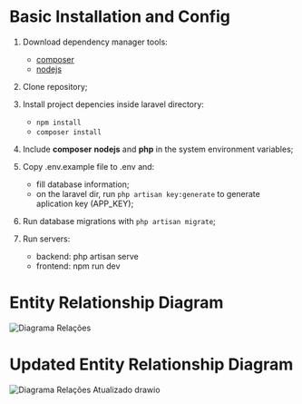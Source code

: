 # Basic Installation and Config

1. Download dependency manager tools:
   - [composer](https://getcomposer.org/download/)
   - [nodejs](https://nodejs.org/en/download/prebuilt-installer)

2. Clone repository;

3. Install project depencies inside laravel directory:
   - `npm install`
   - `composer install`

4. Include **composer** **nodejs** and **php** in the system environment variables;

5. Copy .env.example file to .env and:
   - fill database information;
   - on the laravel dir, run `php artisan key:generate` to generate aplication key (APP_KEY);

6. Run database migrations with `php artisan migrate`;

7. Run servers:
   - backend: php artisan serve
   - frontend: npm run dev
  


# Entity Relationship Diagram

![Diagrama Relações](https://github.com/user-attachments/assets/c6c15152-f48e-4fbd-943c-e86f6a96cb76)

# Updated Entity Relationship Diagram

![Diagrama Relações Atualizado drawio](https://github.com/user-attachments/assets/001af184-edb1-4a3e-8cb2-efa4bf11a093)

